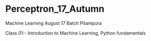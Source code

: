 # Perceptron_17_Autumn
Machine Learning August 17 Batch Pitampura

Class 01:- Introduction to Machine Learning, Python fundamentals
